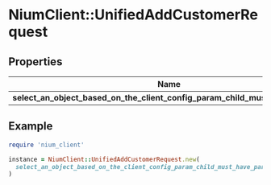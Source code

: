 # NiumClient::UnifiedAddCustomerRequest

## Properties

| Name | Type | Description | Notes |
| ---- | ---- | ----------- | ----- |
| **select_an_object_based_on_the_client_config_param_child_must_have_parent_** | [**UnifiedAddCustomerRequestSelectAnObjectBasedOnTheClientConfigParamChildMustHaveParent**](UnifiedAddCustomerRequestSelectAnObjectBasedOnTheClientConfigParamChildMustHaveParent.md) |  | [optional] |

## Example

```ruby
require 'nium_client'

instance = NiumClient::UnifiedAddCustomerRequest.new(
  select_an_object_based_on_the_client_config_param_child_must_have_parent_: null
)
```

